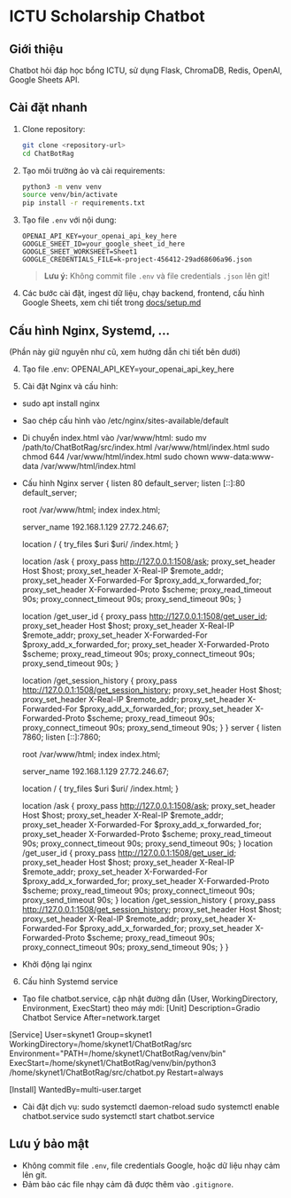 # ICTU Scholarship Chatbot

## Giới thiệu
Chatbot hỏi đáp học bổng ICTU, sử dụng Flask, ChromaDB, Redis, OpenAI, Google Sheets API.

## Cài đặt nhanh

1. Clone repository:
   ```bash
   git clone <repository-url>
   cd ChatBotRag
   ```
2. Tạo môi trường ảo và cài requirements:
   ```bash
   python3 -m venv venv
   source venv/bin/activate
   pip install -r requirements.txt
   ```
3. Tạo file `.env` với nội dung:
   ```
   OPENAI_API_KEY=your_openai_api_key_here
   GOOGLE_SHEET_ID=your_google_sheet_id_here
   GOOGLE_SHEET_WORKSHEET=Sheet1
   GOOGLE_CREDENTIALS_FILE=k-project-456412-29ad68606a96.json
   ```
   > **Lưu ý:** Không commit file `.env` và file credentials `.json` lên git!

4. Các bước cài đặt, ingest dữ liệu, chạy backend, frontend, cấu hình Google Sheets, xem chi tiết trong [docs/setup.md](docs/setup.md)

## Cấu hình Nginx, Systemd, ...
(Phần này giữ nguyên như cũ, xem hướng dẫn chi tiết bên dưới)

4. Tạo file .env: OPENAI_API_KEY=your_openai_api_key_here

5. Cài đặt Nginx và cấu hình:
- sudo apt install nginx
- Sao chép cấu hình vào /etc/nginx/sites-available/default
- Di chuyển index.html vào /var/www/html:
    sudo mv /path/to/ChatBotRag/src/index.html /var/www/html/index.html
    sudo chmod 644 /var/www/html/index.html
    sudo chown www-data:www-data /var/www/html/index.html
- Cấu hình Nginx
server {
    listen 80 default_server;
    listen [::]:80 default_server;

    root /var/www/html;
    index index.html;

    server_name 192.168.1.129 27.72.246.67;

    location / {
        try_files $uri $uri/ /index.html;
    }

    location /ask {
        proxy_pass http://127.0.0.1:1508/ask;
        proxy_set_header Host $host;
        proxy_set_header X-Real-IP $remote_addr;
        proxy_set_header X-Forwarded-For $proxy_add_x_forwarded_for;
        proxy_set_header X-Forwarded-Proto $scheme;
        proxy_read_timeout 90s;
        proxy_connect_timeout 90s;
        proxy_send_timeout 90s;
    }

    location /get_user_id {
        proxy_pass http://127.0.0.1:1508/get_user_id;
        proxy_set_header Host $host;
        proxy_set_header X-Real-IP $remote_addr;
        proxy_set_header X-Forwarded-For $proxy_add_x_forwarded_for;
        proxy_set_header X-Forwarded-Proto $scheme;
        proxy_read_timeout 90s;
        proxy_connect_timeout 90s;
        proxy_send_timeout 90s;
    }

    location /get_session_history {
        proxy_pass http://127.0.0.1:1508/get_session_history;
proxy_set_header Host $host;
        proxy_set_header X-Real-IP $remote_addr;
        proxy_set_header X-Forwarded-For $proxy_add_x_forwarded_for;
        proxy_set_header X-Forwarded-Proto $scheme;
        proxy_read_timeout 90s;
        proxy_connect_timeout 90s;
        proxy_send_timeout 90s;
}
}
server {
    listen 7860;
    listen [::]:7860;

    root /var/www/html;
    index index.html;

    server_name 192.168.1.129 27.72.246.67;

    location / {
        try_files $uri $uri/ /index.html;
    }

    location /ask {
        proxy_pass http://127.0.0.1:1508/ask;
        proxy_set_header Host $host;
        proxy_set_header X-Real-IP $remote_addr;
        proxy_set_header X-Forwarded-For $proxy_add_x_forwarded_for;
        proxy_set_header X-Forwarded-Proto $scheme;
        proxy_read_timeout 90s;
        proxy_connect_timeout 90s;
        proxy_send_timeout 90s;
    }
location /get_user_id {
        proxy_pass http://127.0.0.1:1508/get_user_id;
        proxy_set_header Host $host;
        proxy_set_header X-Real-IP $remote_addr;
        proxy_set_header X-Forwarded-For $proxy_add_x_forwarded_for;
        proxy_set_header X-Forwarded-Proto $scheme;
        proxy_read_timeout 90s;
        proxy_connect_timeout 90s;
        proxy_send_timeout 90s;
    }
    location /get_session_history {
        proxy_pass http://127.0.0.1:1508/get_session_history;
        proxy_set_header Host $host;
        proxy_set_header X-Real-IP $remote_addr;
        proxy_set_header X-Forwarded-For $proxy_add_x_forwarded_for;
        proxy_set_header X-Forwarded-Proto $scheme;
        proxy_read_timeout 90s;
        proxy_connect_timeout 90s;
        proxy_send_timeout 90s;
    }
}

- Khởi động lại nginx

6. Cấu hình Systemd service
- Tạo file chatbot.service, cập nhật đường dẫn (User, WorkingDirectory, Environment, ExecStart) theo máy mới:
[Unit]
Description=Gradio Chatbot Service
After=network.target

[Service]
User=skynet1
Group=skynet1
WorkingDirectory=/home/skynet1/ChatBotRag/src
Environment="PATH=/home/skynet1/ChatBotRag/venv/bin"
ExecStart=/home/skynet1/ChatBotRag/venv/bin/python3 /home/skynet1/ChatBotRag/src/chatbot.py
Restart=always

[Install]
WantedBy=multi-user.target
- Cài đặt dịch vụ:
    sudo systemctl daemon-reload
    sudo systemctl enable chatbot.service
    sudo systemctl start chatbot.service

## Lưu ý bảo mật
- Không commit file `.env`, file credentials Google, hoặc dữ liệu nhạy cảm lên git.
- Đảm bảo các file nhạy cảm đã được thêm vào `.gitignore`.